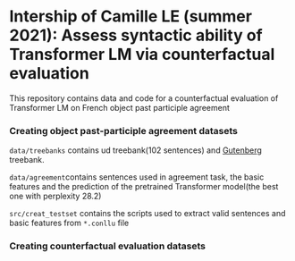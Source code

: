 # Intership of Camille LE (summer 2021): Assess syntactic ability of Transformer LM via counterfactual evaluation
This repository contains data and code for a counterfactual evaluation of Transformer LM on French object past participle agreement

### Creating object past-participle agreement datasets

`data/treebanks` contains ud treebank(102 sentences)  and [Gutenberg](https://gitlab.huma-num.fr/bli/syntactic-ability-nlm/-/blob/master/data/treebank/French/gutenberg-treebank.conllu) treebank.

`data/agreement`contains sentences used in agreement task, the basic features and the prediction of the pretrained Transformer model(the best one with perplexity 28.2)

`src/creat_testset` contains the scripts used to extract valid sentences and basic features from `*.conllu` file

### Creating counterfactual evaluation datasets






